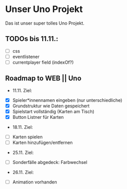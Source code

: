 # Unser Uno Projekt

Das ist unser super tolles Uno Projekt.

## TODOs bis 11.11.:
- [ ] css
- [ ] eventlistener
- [ ] currentplayer field (indexOf?)

## Roadmap to WEB || Uno
 - 11.11. Ziel:
 - [x] Spieler*innennamen eingeben (nur unterschiedliche)
 - [x] Grundstruktur wie Daten gespeichert
 - [x] Spielstart vollständig (Karten am Tisch)
 - [x] Button Listner für Karten
 - 18.11. Ziel:
 - [ ] Karten spielen
 - [ ] Karten hinzufügen/entfernen
 - 25.11. Ziel:
 - [ ] Sonderfälle abgedeck: Farbwechsel
 - 26.11. Ziel:
 - [ ] Animation vorhanden   
